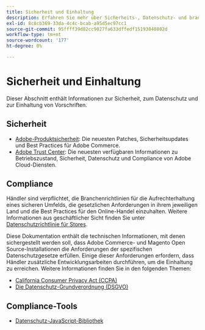 ```yaml
---
title: Sicherheit und Einhaltung
description: Erfahren Sie mehr über Sicherheits-, Datenschutz- und branchenspezifische Compliance-Ressourcen für Ihr Adobe Commerce- oder Magento Open Source-Projekt.
exl-id: 8c8cb369-33da-4c4c-bcab-a95d5ec97cc1
source-git-commit: 95ffff39d82cc9027fa633dffedf15193040802d
workflow-type: tm+mt
source-wordcount: '177'
ht-degree: 0%

---
```


# Sicherheit und Einhaltung

Dieser Abschnitt enthält Informationen zur Sicherheit, zum Datenschutz und zur Einhaltung von Vorschriften.

## Sicherheit

- [Adobe-Produktsicherheit](https://helpx.adobe.com/security.html): Die neuesten Patches, Sicherheitsupdates und Best Practices für Adobe Commerce.
- [Adobe Trust Center](https://www.adobe.com/trust.html): Die neuesten verfügbaren Informationen zu Betriebszustand, Sicherheit, Datenschutz und Compliance von Adobe Cloud-Diensten.

## Compliance

Händler sind verpflichtet, die Branchenrichtlinien für die Aufrechterhaltung eines sicheren Umfelds, die gesetzlichen Anforderungen in ihrem jeweiligen Land und die Best Practices für den Online-Handel einzuhalten. Weitere Informationen aus geschäftlicher Sicht finden Sie unter [Datenschutzrichtlinie für Stores](https://experienceleague.adobe.com/docs/commerce-admin/start/compliance/privacy/privacy-policy.html).

Diese Dokumentation enthält die technischen Informationen, mit denen sichergestellt werden soll, dass Adobe Commerce- und Magento Open Source-Installationen die Anforderungen der spezifischen Datenschutzgesetze erfüllen. Einige dieser Anforderungen erfordern, dass Händler zusätzliche Entwicklungsarbeiten durchführen, um die Einhaltung zu erreichen. Weitere Informationen finden Sie in den folgenden Themen:

- [California Consumer Privacy Act (CCPA)](privacy/ccpa.md)
- [Die Datenschutz-Grundverordnung (DSGVO)](privacy/gdpr.md)

## Compliance-Tools

- [Datenschutz-JavaScript-Bibliothek](privacy/javascript-library.md)
